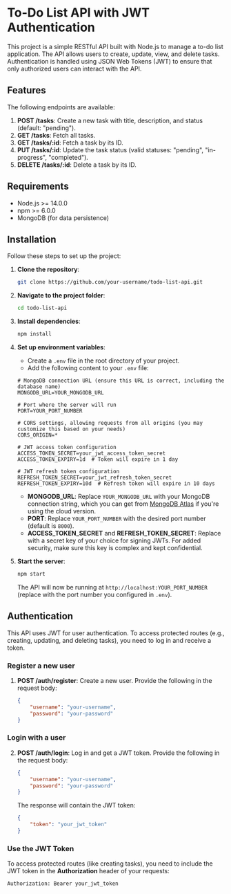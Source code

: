 # To-Do List API with JWT Authentication

This project is a simple RESTful API built with Node.js to manage a to-do list application. The API allows users to create, update, view, and delete tasks. Authentication is handled using JSON Web Tokens (JWT) to ensure that only authorized users can interact with the API.

## Features
The following endpoints are available:

1. **POST /tasks**: Create a new task with title, description, and status (default: "pending").
2. **GET /tasks**: Fetch all tasks.
3. **GET /tasks/:id**: Fetch a task by its ID.
4. **PUT /tasks/:id**: Update the task status (valid statuses: "pending", "in-progress", "completed").
5. **DELETE /tasks/:id**: Delete a task by its ID.

## Requirements
- Node.js >= 14.0.0
- npm >= 6.0.0
- MongoDB (for data persistence)

## Installation

Follow these steps to set up the project:

1. **Clone the repository**:
    ```bash
    git clone https://github.com/your-username/todo-list-api.git
    ```

2. **Navigate to the project folder**:
    ```bash
    cd todo-list-api
    ```

3. **Install dependencies**:
    ```bash
    npm install
    ```

4. **Set up environment variables**:
    - Create a `.env` file in the root directory of your project.
    - Add the following content to your `.env` file:

    ```plaintext
    # MongoDB connection URL (ensure this URL is correct, including the database name)
    MONGODB_URL=YOUR_MONGODB_URL

    # Port where the server will run
    PORT=YOUR_PORT_NUMBER

    # CORS settings, allowing requests from all origins (you may customize this based on your needs)
    CORS_ORIGIN=*

    # JWT access token configuration
    ACCESS_TOKEN_SECRET=your_jwt_access_token_secret
    ACCESS_TOKEN_EXPIRY=1d  # Token will expire in 1 day

    # JWT refresh token configuration
    REFRESH_TOKEN_SECRET=your_jwt_refresh_token_secret
    REFRESH_TOKEN_EXPIRY=10d  # Refresh token will expire in 10 days
    ```

    - **MONGODB_URL**: Replace `YOUR_MONGODB_URL` with your MongoDB connection string, which you can get from [MongoDB Atlas](https://www.mongodb.com/cloud/atlas) if you're using the cloud version.
    - **PORT**: Replace `YOUR_PORT_NUMBER` with the desired port number (default is `8000`).
    - **ACCESS_TOKEN_SECRET** and **REFRESH_TOKEN_SECRET**: Replace with a secret key of your choice for signing JWTs. For added security, make sure this key is complex and kept confidential.

5. **Start the server**:
    ```bash
    npm start
    ```

    The API will now be running at `http://localhost:YOUR_PORT_NUMBER` (replace with the port number you configured in `.env`).

## Authentication

This API uses JWT for user authentication. To access protected routes (e.g., creating, updating, and deleting tasks), you need to log in and receive a token.

### Register a new user

1. **POST /auth/register**: Create a new user. Provide the following in the request body:

    ```json
    {
        "username": "your-username",
        "password": "your-password"
    }
    ```

### Login with a user

2. **POST /auth/login**: Log in and get a JWT token. Provide the following in the request body:

    ```json
    {
        "username": "your-username",
        "password": "your-password"
    }
    ```

   The response will contain the JWT token:

    ```json
    {
        "token": "your_jwt_token"
    }
    ```

### Use the JWT Token

To access protected routes (like creating tasks), you need to include the JWT token in the **Authorization** header of your requests:

```bash
Authorization: Bearer your_jwt_token
